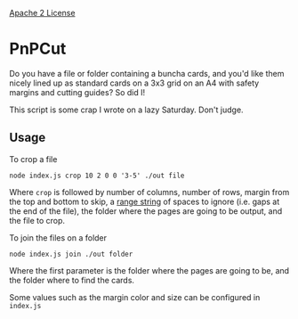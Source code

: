 [Apache 2 License](./LICENSE)

# PnPCut

Do you have a file or folder containing a buncha cards, and you'd like them nicely lined up as standard cards on a 3x3 grid on an A4 with safety margins and cutting guides? So did I!

This script is some crap I wrote on a lazy Saturday. Don't judge.

## Usage

To crop a file

```
node index.js crop 10 2 0 0 '3-5' ./out file
```

Where `crop` is followed by number of columns, number of rows, margin from the top and bottom to skip, a [range string](https://github.com/euank/node-parse-numeric-range) of spaces to ignore (i.e. gaps at the end of the file), the folder where the pages are going to be output, and the file to crop.

To join the files on a folder

```
node index.js join ./out folder
```

Where the first parameter is the folder where the pages are going to be, and the folder where to find the cards.

Some values such as the margin color and size can be configured in `index.js`